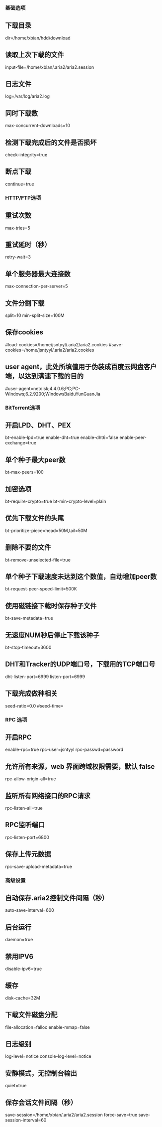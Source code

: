 ### 基础选项
## 下载目录
dir=/home/xbian/hdd/download
## 读取上次下载的文件
input-file=/home/xbian/.aria2/aria2.session
## 日志文件
log=/var/log/aria2.log
## 同时下载数
max-concurrent-downloads=10
## 检测下载完成后的文件是否损坏
check-integrity=true
## 断点下载
continue=true

### HTTP/FTP选项
## 重试次数
max-tries=5
## 重试延时（秒）
retry-wait=3
## 单个服务器最大连接数
max-connection-per-server=5
## 文件分割下载
split=10
min-split-size=100M
## 保存cookies
#load-cookies=/home/jsntyyl/.aria2/aria2.cookies
#save-cookies=/home/jsntyyl/.aria2/aria2.cookies
## user agent，此处所填值用于伪装成百度云网盘客户端，以达到满速下载的目的
#user-agent=netdisk;4.4.0.6;PC;PC-Windows;6.2.9200;WindowsBaiduYunGuanJia

### BitTorrent选项
## 开启LPD、DHT、PEX
bt-enable-lpd=true
enable-dht=true
enable-dht6=false
enable-peer-exchange=true
## 单个种子最大peer数
bt-max-peers=100
## 加密选项
bt-require-crypto=true
bt-min-crypto-level=plain
## 优先下载文件的头尾
bt-prioritize-piece=head=50M,tail=50M
## 删除不要的文件
bt-remove-unselected-file=true
## 单个种子下载速度未达到这个数值，自动增加peer数
bt-request-peer-speed-limit=500K
## 使用磁链接下载时保存种子文件
bt-save-metadata=true
## 无速度NUM秒后停止下载该种子
bt-stop-timeout=3600
## DHT和Tracker的UDP端口号，下载用的TCP端口号
dht-listen-port=6999
listen-port=6999
## 下载完成做种相关
seed-ratio=0.0
#seed-time=<MINUTES>

### RPC 选项
## 开启RPC
enable-rpc=true
rpc-user=jsntyyl
rpc-passwd=password
## 允许所有来源，web 界面跨域权限需要，默认 false
rpc-allow-origin-all=true
## 监听所有网络接口的RPC请求
rpc-listen-all=true
## RPC监听端口
rpc-listen-port=6800
## 保存上传元数据
rpc-save-upload-metadata=true

### 高级设置
## 自动保存.aria2控制文件间隔（秒）
auto-save-interval=600
## 后台运行
daemon=true
## 禁用IPV6
disable-ipv6=true
## 缓存
disk-cache=32M
## 下载文件磁盘分配
file-allocation=falloc
enable-mmap=false
## 日志级别
log-level=notice
console-log-level=notice
## 安静模式，无控制台输出
quiet=true
## 保存会话文件间隔（秒）
save-session=/home/xbian/.aria2/aria2.session
force-save=true
save-session-interval=60